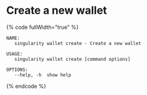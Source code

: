 # Create a new wallet

{% code fullWidth="true" %}
```
NAME:
   singularity wallet create - Create a new wallet

USAGE:
   singularity wallet create [command options]

OPTIONS:
   --help, -h  show help
```
{% endcode %}
